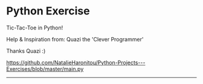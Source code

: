 # Python Exercise
 
Tic-Tac-Toe in Python!


Help & Inspiration from: Quazi the 'Clever Programmer'


Thanks Quazi :)

https://github.com/NatalieHaronitou/Python-Projects---Exercises/blob/master/main.py

____________________________________________________________________________________________________________________________________________________________________
